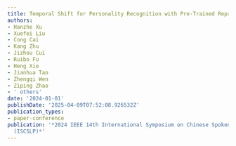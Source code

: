 ```yaml
---
title: Temporal Shift for Personality Recognition with Pre-Trained Representations
authors:
- Hanzhe Xu
- Xuefei Liu
- Cong Cai
- Kang Zhu
- Jizhou Cui
- Ruibo Fu
- Heng Xie
- Jianhua Tao
- Zhengqi Wen
- Ziping Zhao
- ' others'
date: '2024-01-01'
publishDate: '2025-04-09T07:52:08.926532Z'
publication_types:
- paper-conference
publication: '*2024 IEEE 14th International Symposium on Chinese Spoken Language Processing
  (ISCSLP)*'
---
```

